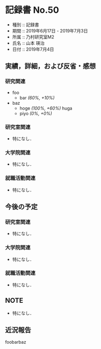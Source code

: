 # 記録書 No.50
* 種別 :: 記録書
* 期間 :: 2019年6月17日 - 2019年7月3日
* 所属 :: 乃村研究室M2
* 氏名 :: 山本 瑛治
* 日付 :: 2019年7月4日

## 実績，詳細，および反省・感想

### 研究関連
+ foo
  + bar *(60%, +10%)*
+ baz
  + hoge *(100%, +60%)*
  huga
  + piyo *(0%, +0%)*


### 研究室関連
+ 特になし．

### 大学院関連
+ 特になし．


### 就職活動関連
+ 特になし．

## 今後の予定

### 研究室関連
+ 特になし．

### 大学院関連
+ 特になし．

### 就職活動関連
+ 特になし．

## NOTE
+ 特になし．

## 近況報告
foobarbaz
